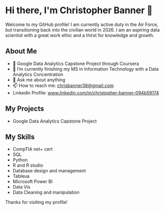 # Hi there, I'm Christopher Banner 👋

Welcome to my GitHub profile! I am currently active duty in the Air Force, but transitioning back into the civilian world in 2026. I am an aspiring data scientist with a great work ethic and a thirst for knowledge and growth.


## About Me
- 🔭 Google Data Analytics Capstone Project through Coursera
- 🌱 I’m currently finishing my MS in Information Technology with a Data Analytics Concentration
- 💬 Ask me about anything
- 📫 How to reach me: chrisbanner38@gmail.com
- Linkedin Profile: www.linkedin.com/in/christopher-banner-094b59174

## My Projects
- Google Data Analytics Capstone Project

## My Skills
- CompTIA net+ cert
- SQL
- Python
- R and R studio
- Database design and management
- Tableua
- Microsoft Power BI
- Data Vis
- Data Cleaning and manipulation
  

Thanks for visiting my profile!
